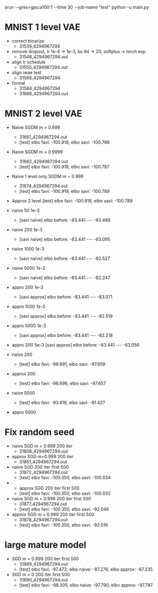srun --gres=gpu:a100:1 --time 30 --job-name "test" python -u main.py
# MNIST 1 level VAE
* correct binarize
  * 31539_4294967294
* remove dropout, lr 1e-4 -> 1e-3, bs 64 -> 20, softplus -> torch exp
  * 31548_4294967294.out
* align lr schedule
  * 31550_4294967294.out
* align iwae test
  * 31568_4294967294
* formal
  * 31584_4294967294
  * 31668_4294967294.out
# MNIST 2 level VAE
* Naive SGDM m = 0.999
  * 31661_4294967294.out
  * [test] elbo favi: -100.918, elbo savi: -100.789
* Naive SGDM m = 0.9999
  * 31662_4294967294.out
  * [test] elbo favi: -100.918, elbo savi: -100.787
* Naive 1 level only SGDM m = 0.999
  * 31674_4294967294.out
  * [test] elbo favi: -100.918, elbo savi: -100.789
* Approx 2 level
[test] elbo favi: -100.918, elbo savi: -100.789

* naive 50 1e-3
  * [savi naive] elbo before: -83.441 --- -83.488
* naive 200 1e-3
  * [savi naive] elbo before: -83.441 --- -83.095
* naive 1000 1e-3
  * [savi naive] elbo before: -83.441 --- -82.527
* naive 5000 1e-3
  * [savi naive] elbo before: -83.441 --- -82.247
* appro 200 1e-3
  * [savi approx] elbo before: -83.441 --- -83.071
* appro 1000 1e-3
  * [savi approx] elbo before: -83.441 --- -82.519
* appro 5000 1e-3
  * [savi approx] elbo before: -83.441 --- -82.218
* appro 200 5e-3
  [savi approx] elbo before: -83.441 --- -83.056

* naive 200 
  * [test] elbo favi: -98.691, elbo savi: -97.659
* approx 200
  * [test] elbo favi: -98.696, elbo savi: -97.657
* naive 5000
  * [test] elbo favi: -93.618, elbo savi: -91.427
* appro 5000



# Fix random seed
* naive SGD m = 0.999 200 iter
  * 31858_4294967294.out
* approx SGD m=0.999 200 iter
  * 31851_4294967294.out
* naive SGD 200 iter first 500
  * 31872_4294967294.out
  * [test] elbo favi: -100.350, elbo savi: -100.034
* * approx SGD 200 iter first 500
  * [test] elbo favi: -100.350, elbo savi: -100.032
* naive SGD m = 0.999 200 iter first 500
  * 31877_4294967294.out
  * [test] elbo favi: -100.350, elbo savi: -92.046
* approx SGD m = 0.999 200 iter first 500
  * 31878_4294967294.out
  * [test] elbo favi: -100.350, elbo savi: -92.016

# large mature model
 * SGD m = 0.999 200 iter first 500 
   *  31889_4294967294.out
   *  [test] elbo favi: -97.472, elbo naive: -87.276, elbo approx: -87.235
*  SGD m = 0 200 iter first 500
   *  31890_4294967294.out
   *  [test] elbo favi: -98.305, elbo naive: -97.790, elbo approx: -97.787

